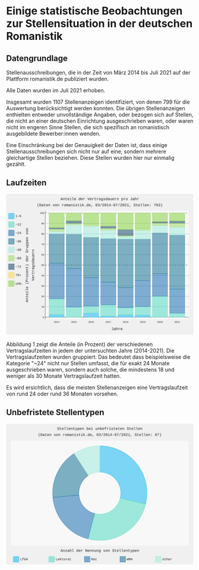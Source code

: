 # Einige statistische Beobachtungen zur Stellensituation in der deutschen Romanistik

## Datengrundlage

Stellenausschreibungen, die in der Zeit von März 2014 bis Juli 2021 auf der Plattform romanistik.de publiziert wurden. 

Alle Daten wurden im Juli 2021 erhoben. 

Insgesamt wurden 1107 Stellenanzeigen identifiziert, von denen 799 für die Auswertung berücksichtigt werden konnten. Die übrigen Stellenanzeigen enthielten entweder unvollständige Angaben, oder bezogen sich auf Stellen, die nicht an einer deutschen Einrichtung ausgeschrieben waren, oder waren nicht im engeren Sinne Stellen, die sich spezifisch an romanistisch ausgebildete Bewerber:innen wenden. 

Eine Einschränkung bei der Genauigkeit der Daten ist, dass einige Stellenausschreibungen sich nicht nur auf eine, sondern mehrere gleichartige Stellen beziehen. Diese Stellen wurden hier nur einmalig gezählt. 

## Laufzeiten 

![Abbildung 1](img/romanistik_jahr-dauer_barchart.svg)

Abbildung 1 zeigt die Anteile (in Prozent) der verschiedenen Vertragslaufzeiten in jedem der untersuchten Jahre (2014-2021). Die Vertragslaufzeiten wurden gruppiert: Das bedeutet dass beispielsweise die Kategorie "~24" nicht nur Stellen umfasst, die für exakt 24 Monate ausgeschrieben waren, sondern auch solche, die mindestens 18 und weniger als 30 Monate Vertragslaufzeit hatten. 

Es wird ersichtlich, dass die meisten Stellenanzeigen eine Vertragslaufzeit von rund 24 oder rund 36 Monaten vorsehen. 

## Unbefristete Stellentypen

![](img/romanistik_unbefristete-stellentypen.svg)




